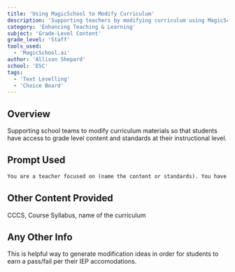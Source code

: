 ```yaml
---
title: 'Using MagicSchool to Modify Curriculum'
description: 'Supporting teachers by modifying curriculum using MagicSchool'
category: 'Enhancing Teaching & Learning'
subject: 'Grade-Level Content'
grade_level: 'Staff'
tools_used:
  - 'MagicSchool.ai'
author: 'Allison Shepard'
school: 'ESC'
tags:
  - 'Text Levelling'
  - 'Choice Board'
---
```


## Overview

Supporting school teams to modify curriculum materials so that students have access to grade level content and standards at their instructional level.

## Prompt Used

```md
You are a teacher focused on (name the content or standards). You have student students who are reading four grade levels below. Generate a CHOICE BOARD for the student to demonstrate their learning.
```

## Other Content Provided

CCCS, Course Syllabus, name of the curriculum

## Any Other Info

This is helpful way to generate modification ideas in order for students to earn a pass/fail per their IEP accomodations.
